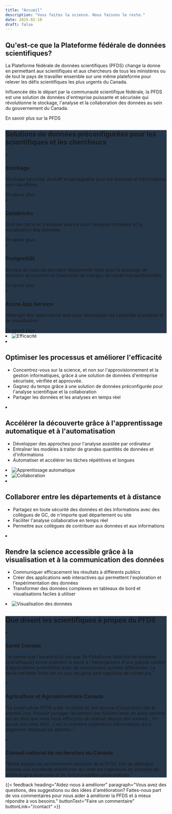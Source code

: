 ```yaml
---
title: "Accueil"
description: "Vous faites la science. Nous faisons le reste."
date: 2025-02-10
draft: false
---
```


<article class="py-750">
  <h2 class="mb-400">Qu'est-ce que la Plateforme fédérale de données scientifiques?</h2>
  <p class="mb-400">La Plateforme fédérale de données scientifiques (PFDS) change la donne en permettant aux scientifiques et aux chercheurs de tous les ministères ou de tout le pays de travailler ensemble sur une même plateforme pour relever les défis scientifiques les plus urgents du Canada.</p>
  <p class="mb-400">Influencée dès le départ par la communauté scientifique fédérale, la PFDS est une solution de données d'entreprise puissante et sécurisée qui révolutionne le stockage, l'analyse et la collaboration des données au sein du gouvernement du Canada.</p>
  <gcds-link href="/produit/" class="hydrated">En savoir plus sur la PFDS</gcds-link>
</article>

<article class="py-500 bg-primary text-light bg-full-width" style="background-color:#26374a;">
  <h2 class="mb-400">Solutions de données préconfigurées pour les scientifiques et les chercheurs</h2>
  <gcds-grid tag="ul" columns="1fr" columns-tablet="1fr 1fr" columns-desktop="1fr 1fr 1fr 1fr" gap="450" class="hydrated">
    <li class="list-none md:mb-0 mb-500">
      <h3 class="mb-400">Stockage</h3>
      <p class="mb-400">Stockage sécurisé, évolutif et partageable pour les données et informations non classifiées.</p>
      <gcds-link href="/produit/stockage" variant="light" class="hydrated">En savoir plus</gcds-link>
    </li>
    <li class="list-none md:mb-0 mb-500">
      <h3 class="mb-400">Databricks</h3>
      <p class="mb-400">Outil de calcul et d'analyse avancé pour l'analyse complexe et la visualisation des données.</p>
      <gcds-link href="/produit/databricks" variant="light" class="hydrated">En savoir plus</gcds-link>
    </li>
    <li class="list-none md:mb-0 mb-500">
      <h3 class="mb-400">PostgreSQL</h3>
      <p class="mb-400">Service de base de données relationnelle idéal pour le stockage de données structurées et l'exécution de charges de travail transactionnelles.</p>
      <gcds-link href="/produit/postgresql" variant="light" class="hydrated">En savoir plus</gcds-link>
    </li>
    <li class="list-none md:mb-0 mb-500">
      <h3 class="mb-400">Azure App Service </h3>
      <p class="mb-400">Héberger des applications web pour développer les capacités d'analyse et de visualisation.</p>
      <gcds-link href="/produit/app-service" variant="light" class="hydrated">En savoir plus</gcds-link>
    </li>
  </gcds-grid>
</article>

<article class="py-450">
  <gcds-grid tag="ul" columns="1fr" columns-tablet="1fr 4fr" columns-desktop="1fr 5fr" gap="450" class="hydrated">
    <li class="list-none md:mb-0 mb-500">
      <img src="/images/fsdh/efficiency.svg" alt="Efficacité" />
    </li>
    <li class="list-none md:mb-0 mb-500">
      <h2 class="mb-400">Optimiser les processus et améliorer l'efficacité</h2>
      <ul class="list-disc mb-300">
        <li>Concentrez-vous sur la science, et non sur l'approvisionnement et la gestion informatiques, grâce à une solution de données d'entreprise sécurisée, vérifiée et approuvée. </li>
        <li>Gagnez du temps grâce à une solution de données préconfigurée pour l'analyse scientifique et la collaboration </li>
        <li>Partager les données et les analyses en temps réel </li>
      </ul>
    </li>
  </gcds-grid>
</article>

<article class="py-450 bg-light bg-full-width">
  <gcds-grid tag="ul" columns="1fr" columns-tablet="4fr 1fr" columns-desktop="5fr 1fr" gap="450" class="hydrated">
    <li class="list-none md:mb-0 mb-500">
      <h2 class="mb-400">Accélérer la découverte grâce à l'apprentissage automatique et à l'automatisation</h2>
      <ul class="list-disc mb-300">
        <li>Développer des approches pour l'analyse assistée par ordinateur</li>
        <li>Entraîner les modèles à traiter de grandes quantités de données et d'informations</li>
        <li>Automatiser et accélérer les tâches répétitives et longues</li>
      </ul>
    </li>
    <li class="list-none md:mb-0 mb-500">
      <img src="/images/fsdh/machine-learning.svg" alt="Apprentissage automatique" />
    </li>
  </gcds-grid>
</article>

<article class="py-450">
  <gcds-grid tag="ul" columns="1fr" columns-tablet="1fr 4fr" columns-desktop="1fr 5fr" gap="450" class="hydrated">
    <li class="list-none md:mb-0 mb-500">
      <img src="/images/fsdh/collaboration.svg" alt="Collaboration" />
    </li>
    <li class="list-none md:mb-0 mb-500">
      <h2 class="mb-400">Collaborer entre les départements et à distance</h2>
      <ul class="list-disc mb-300">
        <li>Partagez en toute sécurité des données et des informations avec des collègues de GC, de n'importe quel département ou site</li>
        <li>Faciliter l'analyse collaborative en temps réel</li>
        <li>Permettre aux collègues de contribuer aux données et aux informations</li>
      </ul>
    </li>
  </gcds-grid>
</article>

<article class="py-450 bg-light bg-full-width">
  <gcds-grid tag="ul" columns="1fr" columns-tablet="4fr 1fr" columns-desktop="5fr 1fr" gap="450" class="hydrated">
    <li class="list-none md:mb-0 mb-500">
      <h2 class="mb-400">Rendre la science accessible grâce à la visualisation et à la communication des données</h2>
      <ul class="list-disc mb-300">
        <li>Communiquer efficacement les résultats à différents publics</li>
        <li>Créer des applications web interactives qui permettent l'exploration et l'expérimentation des données</li>
        <li>Transformer des données complexes en tableaux de bord et visualisations faciles à utiliser</li>
      </ul>
    </li>
    <li class="list-none md:mb-0 mb-500">
      <img src="/images/fsdh/data-visualization.svg" alt="Visualisation des données" />
    </li>
  </gcds-grid>
</article>

<article class="py-500 bg-primary text-light bg-full-width" style="background-color:#26374a;">
  <h2 class="mb-400">Que disent les scientifiques à propos du PFDS</h2>
  <gcds-grid tag="ul" columns="1fr" columns-tablet="1fr 1fr" columns-desktop="1fr 1fr 1fr" gap="450" class="hydrated">
    <li class="list-none md:mb-0 mb-500">
  <h3 class="mb-400">Santé Canada</h3>
      <p class="mb-400">"Je pense que l'essentiel ici est que [la Plateforme fédérale de données scientifiques] ouvre vraiment la porte à l'hébergement d'une grande variété d'applications potentielles avec de nombreuses portées différentes. La seule véritable limite est ce que les gens sont capables de construire."</p>
    </li>
    <li class="list-none md:mb-0 mb-500">
  <h3 class="mb-400">Agriculture et Agroalimentaire Canada</h3>
      <p class="mb-400">"Le projet pilote PFDS a été un plaisir et une source d'inspiration dès le premier jour. Pouvoir partager facilement des fichiers avec un autre service est un rêve que nous nous efforçons de réaliser depuis des années... En douze ans chez AAC, c'est la première expérience informatique qui a largement dépassé les attentes."</p>
    </li>
    <li class="list-none md:mb-0 mb-500">
  <h3 class="mb-400">Conseil national de recherches du Canada</h3>
      <p class="mb-400">"Notre équipe est extrêmement satisfaite de la PFDS. Elle se distingue comme une excellente plateforme qui dote les ingénieurs de données de technologies avancées et de fonctionnalités collaboratives.​"</p>
    </li>
  </gcds-grid>
</article>

{{< feedback
heading="Aidez-nous à améliorer"
paragraph="Vous avez des questions, des suggestions ou des idées d'amélioration? Faites-nous part de vos commentaires pour nous aider à améliorer la PFDS et à mieux répondre à vos besoins."
buttonText="Faire un commentaire"
buttonLink="/contact" >}}
